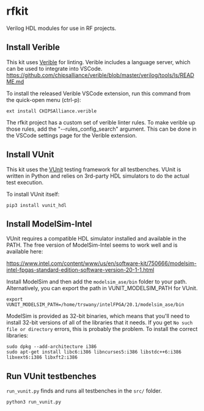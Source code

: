 # rfkit

Verilog HDL modules for use in RF projects.

## Install Verible

This kit uses [Verible](https://github.com/chipsalliance/verible) for linting.
Verible includes a language server, which can be used to integrate into VSCode.
https://github.com/chipsalliance/verible/blob/master/verilog/tools/ls/README.md


To install the released Verible VSCode extension, run this command from the
quick-open menu (ctrl-p):

```
ext install CHIPSAlliance.verible
```

The rfkit project has a custom set of verible linter rules. To make verible up
those rules, add the "--rules_config_search" argument. This can be done in the
VSCode settings page for the Verible extension.

## Install VUnit

This kit uses the [VUnit](https://vunit.github.io/) testing framework for all
testbenches. VUnit is written in Python and relies on 3rd-party HDL simulators
to do the actual test execution.

To install VUnit itself:

```
pip3 install vunit_hdl
```

## Install ModelSim-Intel

VUnit requires a compatible HDL simulator installed and available in the PATH.
The free version of ModelSim-Intel seems to work well and is available here:

https://www.intel.com/content/www/us/en/software-kit/750666/modelsim-intel-fpgas-standard-edition-software-version-20-1-1.html

Install ModelSim and then add the `modelsim_ase/bin` folder to your path.
Alternatively, you can export the path in VUNIT_MODELSIM_PATH for VUnit.

```
export VUNIT_MODELSIM_PATH=/home/trswany/intelFPGA/20.1/modelsim_ase/bin
```

ModelSim is provided as 32-bit binaries, which means that you'll need to
install 32-bit versions of all of the libraries that it needs. If you get
`No such file or directory` errors, this is probably the problem. To install
the correct libraries:

```
sudo dpkg --add-architecture i386
sudo apt-get install libc6:i386 libncurses5:i386 libstdc++6:i386 libxext6:i386 libxft2:i386
```

## Run VUnit testbenches

`run_vunit.py` finds and runs all testbenches in the `src/` folder.

```
python3 run_vunit.py
```

